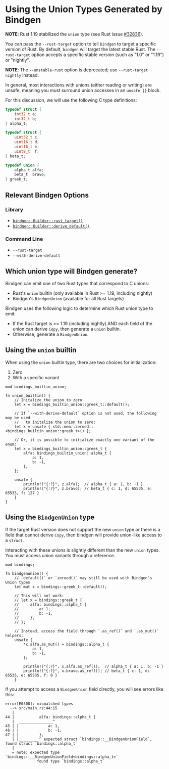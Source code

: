 # Using the Union Types Generated by Bindgen

**NOTE**: Rust 1.19 stabilized the `union` type (see Rust issue [#32836](https://github.com/rust-lang/rust/issues/32836)).

You can pass the `--rust-target` option to tell `bindgen` to target a specific version of Rust.
By default, `bindgen` will target the latest stable Rust.
The `--rust-target` option accepts a specific stable version (such as "1.0" or "1.19") or "nightly".

**NOTE**: The `--unstable-rust` option is deprecated; use `--rust-target nightly` instead.

In general, most interactions with unions (either reading or writing) are unsafe, meaning you must surround union accesses in an `unsafe {}` block.

For this discussion, we will use the following C type definitions:

```c
typedef struct {
    int32_t a;
    int32_t b;
} alpha_t;

typedef struct {
    uint32_t c;
    uint16_t d;
    uint16_t e;
    uint8_t  f;
} beta_t;

typedef union {
    alpha_t alfa;
    beta_t  bravo;
} greek_t;
```

## Relevant Bindgen Options

### Library

* [`bindgen::Builder::rust_target()`](https://docs.rs/bindgen/latest/bindgen/struct.Builder.html#method.rust_target) <!-- Update when live -->
* [`bindgen::Builder::derive_default()`](https://docs.rs/bindgen/latest/bindgen/struct.Builder.html#method.derive_default)

### Command Line

* `--rust-target`
* `--with-derive-default`

## Which union type will Bindgen generate?

Bindgen can emit one of two Rust types that correspond to C unions:

* Rust's `union` builtin (only available in Rust >= 1.19, including nightly)
* Bindgen's `BindgenUnion` (available for all Rust targets)

Bindgen uses the following logic to determine which Rust union type to emit:

* If the Rust target is >= 1.19 (including nightly) AND each field of the union can derive `Copy`, then generate a `union` builtin.
* Otherwise, generate a `BindgenUnion`.

## Using the `union` builtin

When using the `union` builtin type, there are two choices for initialization:

1. Zero
2. With a specific variant

```rust,ignore
mod bindings_builtin_union;

fn union_builtin() {
    // Initalize the union to zero
    let x = bindings_builtin_union::greek_t::default();

    // If `--with-derive-default` option is not used, the following may be used
    //   to initalize the union to zero:
    let x = unsafe { std::mem::zeroed::<bindings_builtin_union::greek_t>() };

    // Or, it is possible to initialize exactly one variant of the enum:
    let x = bindings_builtin_union::greek_t {
        alfa: bindings_builtin_union::alpha_t {
            a: 1,
            b: -1,
        },
    };

    unsafe {
        println!("{:?}", z.alfa);  // alpha_t { a: 1, b: -1 }
        println!("{:?}", z.bravo); // beta_t { c: 1, d: 65535, e: 65535, f: 127 }
    }
}
```

## Using the `BindgenUnion` type

If the target Rust version does not support the new `union` type or there is a field that cannot derive `Copy`, then bindgen will provide union-like access to a `struct`.

Interacting with these unions is slightly different than the new `union` types.
You must access union variants through a reference.

```rust,ignore
mod bindings;

fn bindgenunion() {
    // `default()` or `zeroed()` may still be used with Bindgen's Union types
    let mut x = bindings::greek_t::default();

    // This will not work:
    // let x = bindings::greek_t {
    //     alfa: bindings::alpha_t {
    //         a: 1,
    //         b: -1,
    //     },
    // };

    // Instead, access the field through `.as_ref()` and `.as_mut()` helpers:
    unsafe {
        *x.alfa.as_mut() = bindings::alpha_t {
            a: 1,
            b: -1,
        };

        println!("{:?}", x.alfa.as_ref());  // alpha_t { a: 1, b: -1 }
        println!("{:?}", x.bravo.as_ref()); // beta_t { c: 1, d: 65535, e: 65535, f: 0 }
    }
```

If you attempt to access a `BindgenUnion` field directly, you will see errors like this:

```text
error[E0308]: mismatched types
  --> src/main.rs:44:15
   |
44 |           alfa: bindings::alpha_t {
   |  _______________^
45 | |             a: 1,
46 | |             b: -1,
47 | |         },
   | |_________^ expected struct `bindings::__BindgenUnionField`, found struct `bindings::alpha_t`
   |
   = note: expected type `bindings::__BindgenUnionField<bindings::alpha_t>`
              found type `bindings::alpha_t`
```

